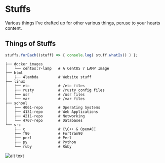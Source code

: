 # Stuffs

Various things I've drafted up for other various things, peruse to your hearts content.

## Things of Stuffs

```javascript
stuffs.forEach((stuff) => { console.log( stuff.whatIs() ) };
```
```
├── docker_images
│   └── centos:7-lamp   # A CentOS 7 LAMP Image
├── html
│   ├── 4lambda         # Website stuff
├── linux
│   ├── etc             # /etc files
│   ├── rusty           # /rusty config files
│   ├── usr             # /usr files
│   └── var             # /var files
├── school
│   ├── 4061-repo       # Operating Systems
│   ├── 4131-repo       # Web Applications
│   ├── 4211-repo       # Networking
│   └── 4707-repo       # Databases
└── src
    ├── c               # C\C++ & OpenACC
    ├── f90             # Fortran90
    ├── perl            # Perl
    ├── py              # Python
    └── ruby            # Ruby
```
![alt text](http://i.imgur.com/GvVk095.gif "banana dolphin")
